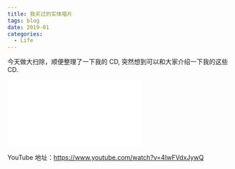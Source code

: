 ```yaml
---
title: 我买过的实体唱片
tags: blog
date: 2019-01
categories:
  - Life
---
```


今天做大扫除，顺便整理了一下我的 CD, 突然想到可以和大家介绍一下我的这些 CD.

<iframe src="//player.bilibili.com/player.html?aid=40647717&cid=71385881&page=1" scrolling="no" border="0" frameborder="no" framespacing="0" allowfullscreen="true"> </iframe>

YouTube 地址：https://www.youtube.com/watch?v=4IwFVdxJywQ